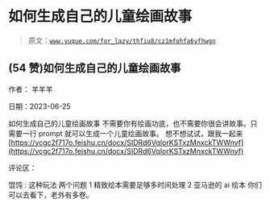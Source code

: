 # 如何生成自己的儿童绘画故事

> 原文：[`www.yuque.com/for_lazy/thfiu8/cz1mfohfa6yfhwgn`](https://www.yuque.com/for_lazy/thfiu8/cz1mfohfa6yfhwgn)



## (54 赞)如何生成自己的儿童绘画故事 

作者： 羊羊羊 

日期：2023-06-25 

如何生成自己的儿童绘画故事 不需要你有绘画功底，也不需要你很会讲故事。只需要一行 prompt 就可以生成一个儿童绘画故事。 想不想试试，跟我一起来 [https://ycgc2f717o.feishu.cn/docx/SIDRd6VqIorKSTxzMnxckTWWnyf](https://ycgc2f717o.feishu.cn/docx/SIDRd6VqIorKSTxzMnxckTWWnyf) 

评论区： 

馄饨 : 这种玩法 两个问题 1 精致绘本需要足够多时间处理 2 亚马逊的 ai 绘本 你们可以去看下，老外有多卷。